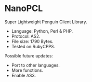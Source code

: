 # NanoPCL
Super Lightweight Penguin Client Library.  

* Language: Python, Perl &amp; PHP.
* Protocol: AS2.
* File size: 1790 Bytes.
* Tested on RubyCPPS.  

Possible future updates:
 * Port to other languages.
 * More functions.
 * Enable AS3.
